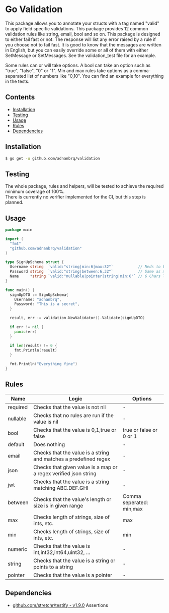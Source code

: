 # Go Validation

This package allows you to annotate your structs with a tag named "valid" to apply field specific validations. This
package provides 12 common validation rules like string, email, bool and so on. This package is designed to either fail
fast or not. The response will list any error raised by a rule if you choose not to fail fast. It is good to know that
the messages are written in English, but you can easily override some or all of them with either SetMessage or
SetMessages. See the validation_test file for an example.

Some rules can or will take options. A bool can take an option such as "true", "false", "0" or "1".
Min and max rules take options as a comma-separated list of numbers like "0,10". You can find an example for everything
in the tests.

## Contents

- [Installation](#installation)
- [Testing](#testing)
- [Usage](#usage)
- [Rules](#rules)
- [Dependencies](#dependencies)

## Installation

```sh
$ go get -u github.com/adnanbrq/validation
```

## Testing

The whole package, rules and helpers, will be tested to achieve the required minimum coverage of 100%.\
There is currently no verifier implemented for the CI, but this step is planned.

## Usage

```go
package main

import (
  "fmt"
  "github.com/adnanbrq/validation"
)

type SignUpSchema struct {
  Username string  `valid:"string|min:6|max:32"`           // Neds to be a string
  Password string  `valid:"string|between:6,32"`           // Same as min:6|max:32
  Name     *string `valid:"nullable|pointer|string|min:6"` // 6 Chars long if present
}

func main() {
  signUpDTO := SignUpSchema{
    Username: "adnanbrq",
    Password: "This is a secret",
  }

  result, err := validation.NewValidator().Validate(signUpDTO)

  if err != nil {
    panic(err)
  }

  if len(result) != 0 {
    fmt.Println(result)
  }

  fmt.Println("Everything fine")
}
```

## Rules

| Name     | Logic                                                            | Options                  |
| -------- | ---------------------------------------------------------------- | ------------------------ |
| required | Checks that the value is not nil                                 | -                        |
| nullable | Checks that no rules are run if the value is nil                 | -                        |
| bool     | Checks that the value is 0,1,true or false                       | true or false or 0 or 1  |
| default  | Does nothing                                                     | -                        |
| email    | Checks that the value is a string and matches a predefined regex | -                        |
| json     | Checks that given value is a map or a regex verified json string | -                        |
| jwt      | Checks that the value is a string matching ABC.DEF.GHI           | -                        |
| between  | Checks that the value's length or size is in given range         | Comma seperated: min,max |
| max      | Checks length of strings, size of ints, etc.                     | max                      |
| min      | Checks length of strings, size of ints, etc.                     | min                      |
| numeric  | Checks that the value is int,int32,int64,uint32, ...             | -                        |
| string   | Checks that the value is a string or points to a string          | -                        |
| pointer  | Checks that the value is a pointer                               | -                        |

## Dependencies

- [github.com/stretchr/testify - v1.9.0](https://github.com/stretchr/testify)
  Assertions
